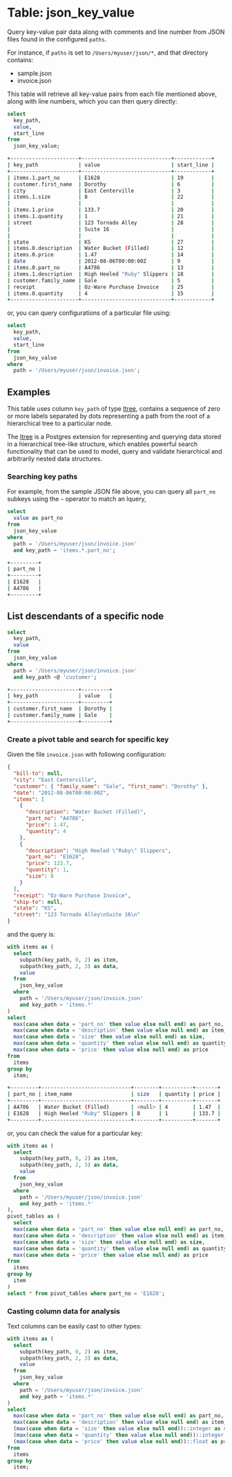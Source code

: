 # Table: json_key_value

Query key-value pair data along with comments and line number from JSON files found in the configured `paths`.

For instance, if `paths` is set to `/Users/myuser/json/*`, and that directory contains:

- sample.json
- invoice.json

This table will retrieve all key-value pairs from each file mentioned above, along with line numbers, which you can then query directly:

```sql
select
  key_path,
  value,
  start_line
from
  json_key_value;
```

```sh
+----------------------+-----------------------------+------------+
| key_path             | value                       | start_line |
+----------------------+-----------------------------+------------+
| items.1.part_no      | E1628                       | 19         |
| customer.first_name  | Dorothy                     | 6          |
| city                 | East Centerville            | 3          |
| items.1.size         | 8                           | 22         |
|                      |                             |            |
| items.1.price        | 133.7                       | 20         |
| items.1.quantity     | 1                           | 21         |
| street               | 123 Tornado Alley           | 28         |
|                      | Suite 16                    |            |
|                      |                             |            |
| state                | KS                          | 27         |
| items.0.description  | Water Bucket (Filled)       | 12         |
| items.0.price        | 1.47                        | 14         |
| date                 | 2012-08-06T00:00:00Z        | 9          |
| items.0.part_no      | A4786                       | 13         |
| items.1.description  | High Heeled "Ruby" Slippers | 18         |
| customer.family_name | Gale                        | 5          |
| receipt              | Oz-Ware Purchase Invoice    | 25         |
| items.0.quantity     | 4                           | 15         |
+----------------------+-----------------------------+------------+
```

or, you can query configurations of a particular file using:

```sql
select
  key_path,
  value,
  start_line
from
  json_key_value
where
  path = '/Users/myuser/json/invoice.json';
```

## Examples

This table uses column `key_path` of type [ltree](https://www.postgresql.org/docs/9.1/ltree.html), contains a sequence of zero or more labels separated by dots representing a path from the root of a hierarchical tree to a particular node.

The [ltree](https://www.postgresql.org/docs/9.1/ltree.html) is a Postgres extension for representing and querying data stored in a hierarchical tree-like structure, which enables powerful search functionality that can be used to model, query and validate hierarchical and arbitrarily nested data structures.

### Searching key paths

For example, from the sample JSON file above, you can query all `part_no` subkeys using the `~` operator to match an lquery,

```sql
select
  value as part_no
from
  json_key_value
where
  path = '/Users/myuser/json/invoice.json'
  and key_path ~ 'items.*.part_no';
```

```sh
+---------+
| part_no |
+---------+
| E1628   |
| A4786   |
+---------+
```

## List descendants of a specific node

```sql
select
  key_path,
  value
from
  json_key_value
where
  path = '/Users/myuser/json/invoice.json'
  and key_path <@ 'customer';
```

```sh
+----------------------+---------+
| key_path             | value   |
+----------------------+---------+
| customer.first_name  | Dorothy |
| customer.family_name | Gale    |
+----------------------+---------+
```

### Create a pivot table and search for specific key

Given the file `invoice.json` with following configuration:

```json
{
  "bill-to": null,
  "city": "East Centerville",
  "customer": { "family_name": "Gale", "first_name": "Dorothy" },
  "date": "2012-08-06T00:00:00Z",
  "items": [
    {
      "description": "Water Bucket (Filled)",
      "part_no": "A4786",
      "price": 1.47,
      "quantity": 4
    },
    {
      "description": "High Heeled \"Ruby\" Slippers",
      "part_no": "E1628",
      "price": 133.7,
      "quantity": 1,
      "size": 8
    }
  ],
  "receipt": "Oz-Ware Purchase Invoice",
  "ship-to": null,
  "state": "KS",
  "street": "123 Tornado Alley\nSuite 16\n"
}
```

and the query is:

```sql
with items as (
  select
    subpath(key_path, 0, 2) as item,
    subpath(key_path, 2, 3) as data,
    value
  from
    json_key_value
  where
    path = '/Users/myuser/json/invoice.json'
    and key_path ~ 'items.*'
)
select
  max(case when data = 'part_no' then value else null end) as part_no,
  max(case when data = 'description' then value else null end) as item_name,
  max(case when data = 'size' then value else null end) as size,
  max(case when data = 'quantity' then value else null end) as quantity,
  max(case when data = 'price' then value else null end) as price
from
  items
group by
  item;
```

```sh
+---------+-----------------------------+--------+----------+-------+
| part_no | item_name                   | size   | quantity | price |
+---------+-----------------------------+--------+----------+-------+
| A4786   | Water Bucket (Filled)       | <null> | 4        | 1.47  |
| E1628   | High Heeled "Ruby" Slippers | 8      | 1        | 133.7 |
+---------+-----------------------------+--------+----------+-------+
```

or, you can check the value for a particular key:

```sql
with items as (
  select
    subpath(key_path, 0, 2) as item,
    subpath(key_path, 2, 3) as data,
    value
  from
    json_key_value
  where
    path = '/Users/myuser/json/invoice.json'
    and key_path ~ 'items.*'
),
pivot_tables as (
  select
  max(case when data = 'part_no' then value else null end) as part_no,
  max(case when data = 'description' then value else null end) as item_name,
  max(case when data = 'size' then value else null end) as size,
  max(case when data = 'quantity' then value else null end) as quantity,
  max(case when data = 'price' then value else null end) as price
from
  items
group by
  item
)
select * from pivot_tables where part_no = 'E1628';
```

### Casting column data for analysis

Text columns can be easily cast to other types:

```sql
with items as (
  select
    subpath(key_path, 0, 2) as item,
    subpath(key_path, 2, 3) as data,
    value
  from
    json_key_value
  where
    path = '/Users/myuser/json/invoice.json'
    and key_path ~ 'items.*'
)
select
  max(case when data = 'part_no' then value else null end) as part_no,
  max(case when data = 'description' then value else null end) as item_name,
  (max(case when data = 'size' then value else null end))::integer as size,
  (max(case when data = 'quantity' then value else null end))::integer as quantity,
  (max(case when data = 'price' then value else null end))::float as price
from
  items
group by
  item;
```
